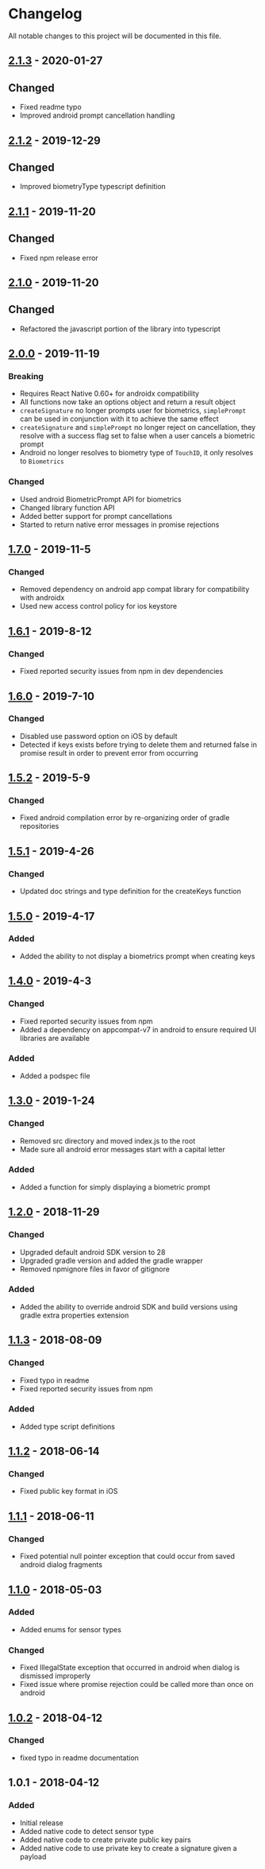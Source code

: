 # Changelog
All notable changes to this project will be documented in this file.

## [2.1.3] - 2020-01-27
## Changed
- Fixed readme typo
- Improved android prompt cancellation handling

## [2.1.2] - 2019-12-29
## Changed
- Improved biometryType typescript definition

## [2.1.1] - 2019-11-20
## Changed
- Fixed npm release error

## [2.1.0] - 2019-11-20
## Changed
- Refactored the javascript portion of the library into typescript

## [2.0.0] - 2019-11-19
### Breaking
- Requires React Native 0.60+ for androidx compatibility
- All functions now take an options object and return a result object
- `createSignature` no longer prompts user for biometrics, `simplePrompt` can be used in conjunction with it to achieve the same effect
- `createSignature` and `simplePrompt` no longer reject on cancellation, they resolve with a success flag set to false when a user cancels a biometric prompt
- Android no longer resolves to biometry type of `TouchID`, it only resolves to `Biometrics`
### Changed
- Used android BiometricPrompt API for biometrics
- Changed library function API
- Added better support for prompt cancellations
- Started to return native error messages in promise rejections

## [1.7.0] - 2019-11-5
### Changed
- Removed dependency on android app compat library for compatibility with androidx
- Used new access control policy for ios keystore

## [1.6.1] - 2019-8-12
### Changed
- Fixed reported security issues from npm in dev dependencies

## [1.6.0] - 2019-7-10
### Changed
- Disabled use password option on iOS by default
- Detected if keys exists before trying to delete them and returned false in promise result in order to prevent error from occurring

## [1.5.2] - 2019-5-9
### Changed
- Fixed android compilation error by re-organizing order of gradle repositories

## [1.5.1] - 2019-4-26
### Changed
- Updated doc strings and type definition for the createKeys function

## [1.5.0] - 2019-4-17
### Added
- Added the ability to not display a biometrics prompt when creating keys

## [1.4.0] - 2019-4-3
### Changed
- Fixed reported security issues from npm
- Added a dependency on appcompat-v7 in android to ensure required UI libraries are available
### Added
- Added a podspec file

## [1.3.0] - 2019-1-24
### Changed
- Removed src directory and moved index.js to the root
- Made sure all android error messages start with a capital letter
### Added
- Added a function for simply displaying a biometric prompt

## [1.2.0] - 2018-11-29
### Changed
- Upgraded default android SDK version to 28
- Upgraded gradle version and added the gradle wrapper
- Removed npmignore files in favor of gitignore
### Added
- Added the ability to override android SDK and build versions using gradle extra properties extension

## [1.1.3] - 2018-08-09
### Changed
- Fixed typo in readme
- Fixed reported security issues from npm
### Added
- Added type script definitions

## [1.1.2] - 2018-06-14
### Changed
- Fixed public key format in iOS

## [1.1.1] - 2018-06-11
### Changed
- Fixed potential null pointer exception that could occur from saved android dialog fragments

## [1.1.0] - 2018-05-03
### Added
- Added enums for sensor types

### Changed
- Fixed IllegalState exception that occurred in android when dialog is dismissed improperly
- Fixed issue where promise rejection could be called more than once on android

## [1.0.2] - 2018-04-12
### Changed
- fixed typo in readme documentation

## 1.0.1 - 2018-04-12
### Added
- Initial release
- Added native code to detect sensor type
- Added native code to create private public key pairs
- Added native code to use private key to create a signature given a payload

[1.0.2]: https://github.com/SelfLender/react-native-biometrics/compare/1.0.1...1.0.2
[1.1.0]: https://github.com/SelfLender/react-native-biometrics/compare/1.0.2...1.1.0
[1.1.1]: https://github.com/SelfLender/react-native-biometrics/compare/1.1.0...1.1.1
[1.1.2]: https://github.com/SelfLender/react-native-biometrics/compare/1.1.1...1.1.2
[1.1.3]: https://github.com/SelfLender/react-native-biometrics/compare/1.1.2...1.1.3
[1.2.0]: https://github.com/SelfLender/react-native-biometrics/compare/1.1.3...1.2.0
[1.3.0]: https://github.com/SelfLender/react-native-biometrics/compare/1.2.0...1.3.0
[1.4.0]: https://github.com/SelfLender/react-native-biometrics/compare/1.3.0...1.4.0
[1.5.0]: https://github.com/SelfLender/react-native-biometrics/compare/1.4.0...1.5.0
[1.5.1]: https://github.com/SelfLender/react-native-biometrics/compare/1.5.0...1.5.1
[1.5.2]: https://github.com/SelfLender/react-native-biometrics/compare/1.5.1...1.5.2
[1.6.0]: https://github.com/SelfLender/react-native-biometrics/compare/1.5.2...1.6.0
[1.6.1]: https://github.com/SelfLender/react-native-biometrics/compare/1.6.0...1.6.1
[1.7.0]: https://github.com/SelfLender/react-native-biometrics/compare/1.6.1...1.7.0
[2.0.0]: https://github.com/SelfLender/react-native-biometrics/compare/1.7.0...2.0.0
[2.1.0]: https://github.com/SelfLender/react-native-biometrics/compare/2.0.0...2.1.0
[2.1.1]: https://github.com/SelfLender/react-native-biometrics/compare/2.1.0...2.1.1
[2.1.2]: https://github.com/SelfLender/react-native-biometrics/compare/2.1.1...2.1.2
[2.1.3]: https://github.com/SelfLender/react-native-biometrics/compare/2.1.2...2.1.3
